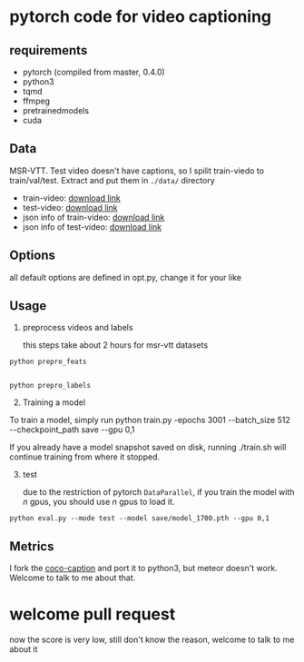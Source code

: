 # pytorch code for video captioning

## requirements
- pytorch (compiled from master, 0.4.0)
- python3
- tqmd
- ffmpeg
- pretrainedmodels
- cuda

## Data
MSR-VTT. Test video doesn't have captions, so I spilit train-viedo to train/val/test. Extract and put them in `./data/` directory
- train-video: [download link](https://drive.google.com/file/d/1Qi6Gn_l93SzrvmKQQu-drI90L-x8B0ly/view?usp=sharing)
- test-video: [download link](https://drive.google.com/file/d/10fPbEhD-ENVQihrRvKFvxcMzkDlhvf4Q/view?usp=sharing)
- json info of train-video: [download link](https://drive.google.com/file/d/1LcTtsAvfnHhUfHMiI4YkDgN7lF1-_-m7/view?usp=sharing)
- json info of test-video: [download link](https://drive.google.com/file/d/1Kgra0uMKDQssclNZXRLfbj9UQgBv-1YE/view?usp=sharing)

## Options
all default options are defined in opt.py, change it for your like

## Usage
1. preprocess videos and labels


    this steps take about 2 hours for msr-vtt datasets
```
python prepro_feats


python prepro_labels
```
2. Training a model

To train a model, simply run python train.py -epochs 3001  --batch_size 512 --checkpoint_path save --gpu 0,1

If you already have a model snapshot saved on disk, running ./train.sh will continue training from where it stopped.


3. test

    due to the restriction of pytorch `DataParallel`, if you train the model with *n* gpus, you should use *n* gpus to load it.

```
python eval.py --mode test --model save/model_1700.pth --gpu 0,1
```

## Metrics
I fork the [coco-caption](https://github.com/tylin/coco-caption) and port it to python3, but meteor doesn't work. Welcome to talk to me about that.

# welcome pull request
now the score is very low, still don't know the reason, welcome to talk to me about it
